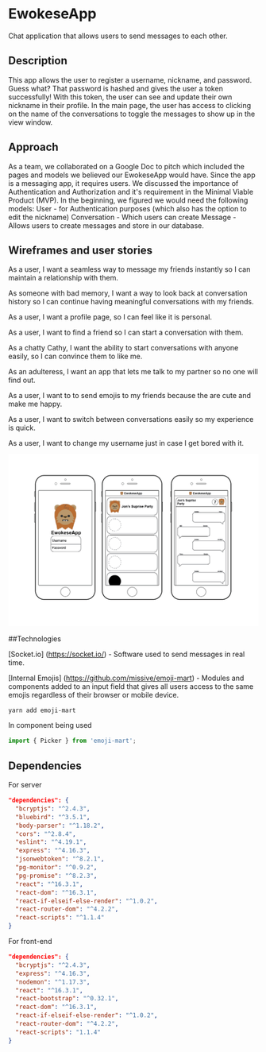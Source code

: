 # EwokeseApp
Chat application that allows users to send messages to each other.

## Description

This app allows the user to register a username, nickname, and password. Guess what? That password is hashed and gives the user a token successfully! With this token, the user can see and update their own nickname in their profile. In the main page, the user has access to clicking on the name of the conversations to toggle the messages to show up in the view window.

## Approach
As a team, we collaborated on a Google Doc to pitch which included the pages and models we believed our EwokeseApp would have. Since the app is a messaging app, it requires users. We discussed the importance of Authentication and Authorization and it's requirement in the Minimal Viable Product (MVP). In the beginning, we figured we would need the following models:
User - for Authentication purposes (which also has the option to edit the nickname)
Conversation - Which users can create
Message - Allows users to create messages and store in our database.

## Wireframes and user stories
As a user, I want a seamless way to message my friends instantly so I can maintain a relationship with them.

As someone with bad memory, I want a way to look back at conversation history so I can continue having meaningful conversations with my friends.

As a user, I want a profile page, so I can feel like it is personal.

As a user, I want to find a friend so I can start a conversation with them.

As a chatty Cathy, I want the ability to start conversations with anyone easily, so I can convince them to like me.

As an adulteress, I want an app that lets me talk to my partner so no one will find out.

As a user, I want to to send emojis to my friends because the are cute and make me happy.

As a user, I want to switch between conversations easily so my experience is quick.

As a user, I want to change my username just in case I get bored with it.

![alt text](/src/Wireframes/EwokeseAppWireframes-01.png)

##Technologies

[Socket.io] (https://socket.io/) - Software used to send messages in real time.

[Internal Emojis] (https://github.com/missive/emoji-mart) - Modules and components added to an input field that gives all users access to the same emojis regardless of their browser or mobile device.
```
yarn add emoji-mart
```

In component being used
```javascript
import { Picker } from 'emoji-mart';
```

## Dependencies
For server
```json
"dependencies": {
  "bcryptjs": "^2.4.3",
  "bluebird": "^3.5.1",
  "body-parser": "^1.18.2",
  "cors": "^2.8.4",
  "eslint": "^4.19.1",
  "express": "^4.16.3",
  "jsonwebtoken": "^8.2.1",
  "pg-monitor": "^0.9.2",
  "pg-promise": "^8.2.3",
  "react": "^16.3.1",
  "react-dom": "^16.3.1",
  "react-if-elseif-else-render": "^1.0.2",
  "react-router-dom": "^4.2.2",
  "react-scripts": "^1.1.4"
}
```
For front-end
```json
"dependencies": {
  "bcryptjs": "^2.4.3",
  "express": "^4.16.3",
  "nodemon": "^1.17.3",
  "react": "^16.3.1",
  "react-bootstrap": "^0.32.1",
  "react-dom": "^16.3.1",
  "react-if-elseif-else-render": "^1.0.2",
  "react-router-dom": "^4.2.2",
  "react-scripts": "1.1.4"
}
```
